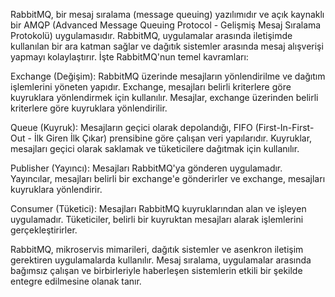 RabbitMQ, bir mesaj sıralama (message queuing) yazılımıdır ve açık kaynaklı bir AMQP (Advanced Message Queuing Protocol - Gelişmiş Mesaj Sıralama Protokolü) uygulamasıdır.
RabbitMQ, uygulamalar arasında iletişimde kullanılan bir ara katman sağlar ve dağıtık sistemler arasında mesaj alışverişi yapmayı kolaylaştırır.
İşte RabbitMQ'nun temel kavramları:

Exchange (Değişim): RabbitMQ üzerinde mesajların yönlendirilme ve dağıtım işlemlerini yöneten yapıdır. Exchange, mesajları belirli kriterlere göre kuyruklara yönlendirmek için kullanılır. Mesajlar, exchange üzerinden belirli kriterlere göre kuyruklara yönlendirilir.

Queue (Kuyruk): Mesajların geçici olarak depolandığı, FIFO (First-In-First-Out - İlk Giren İlk Çıkar) prensibine göre çalışan veri yapılarıdır. Kuyruklar, mesajları geçici olarak saklamak ve tüketicilere dağıtmak için kullanılır.

Publisher (Yayıncı): Mesajları RabbitMQ'ya gönderen uygulamadır. Yayıncılar, mesajları belirli bir exchange'e gönderirler ve exchange, mesajları kuyruklara yönlendirir.

Consumer (Tüketici): Mesajları RabbitMQ kuyruklarından alan ve işleyen uygulamadır. Tüketiciler, belirli bir kuyruktan mesajları alarak işlemlerini gerçekleştirirler.

RabbitMQ, mikroservis mimarileri, dağıtık sistemler ve asenkron iletişim gerektiren uygulamalarda kullanılır. Mesaj sıralama, uygulamalar arasında bağımsız çalışan ve birbirleriyle haberleşen sistemlerin etkili bir şekilde entegre edilmesine olanak tanır.
